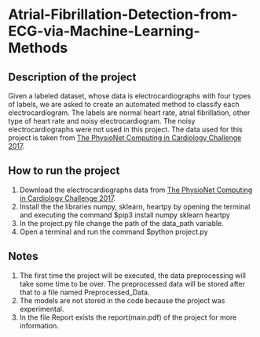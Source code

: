 # Atrial-Fibrillation-Detection-from-ECG-via-Machine-Learning-Methods

## Description of the project
Given a labeled dataset, whose data is electrocardiographs with four types of labels, we are asked to create an automated method to classify each electrocardiogram. The labels are normal heart rate, atrial fibrillation, other type of heart rate and noisy electrocardiogram. The noisy electrocardiographs were not used in this project. The data used for this project is taken from [The PhysioNet Computing in Cardiology Challenge 2017](https://physionet.org/content/challenge-2017/1.0.0/).

## How to run the project
1. Download the electrocardiographs data from [The PhysioNet Computing in Cardiology Challenge 2017](https://physionet.org/content/challenge-2017/1.0.0/).
2. Install the the libraries numpy, sklearn, heartpy by opening the terminal and executing the command $pip3 install numpy sklearn heartpy
3. In the project.py file change the path of the data_path variable.
4. Open a terminal and run the command $python project.py

## Notes
1. The first time the project will be executed, the data preprocessing will take some time to be over. The preprocessed data will be stored after that to a file named Preprocessed_Data.
2. The models are not stored in the code because the project was experimental.
3. In the file Report exists the report(main.pdf) of the project for more information.
